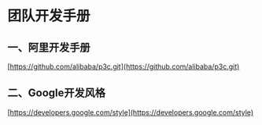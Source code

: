 # 团队开发手册

## 一、阿里开发手册

[https://github.com/alibaba/p3c.git](https://github.com/alibaba/p3c.git)

## 二、Google开发风格

[https://developers.google.com/style](https://developers.google.com/style)
